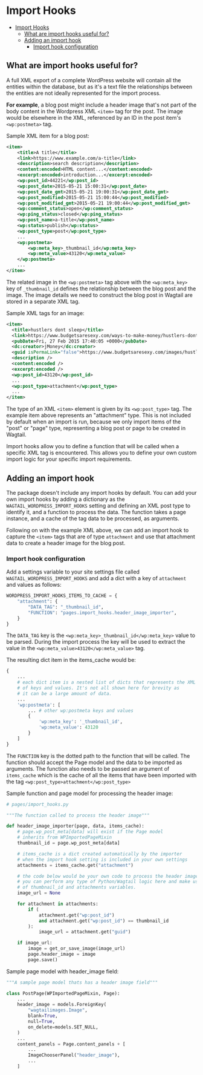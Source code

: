 # Import Hooks

- [Import Hooks](#import-hooks)
  - [What are import hooks useful for?](#what-are-import-hooks-useful-for)
  - [Adding an import hook](#adding-an-import-hook)
    - [Import hook configuration](#import-hook-configuration)

## What are import hooks useful for?

A full XML export of a complete WordPress website will contain all the entities within the database, but as it's a text file the relationships between the entities are not ideally represented for the import process.

**For example**, a blog post might include a header image that's not part of the body content in the Wordpress XML `<item>` tag for the post. The image would be elsewhere in the XML, referenced by an ID in the post item's `<wp:postmeta>` tag.

Sample XML item for a blog post:

```xml
<item>
    <title>A title</title>
    <link>https://www.example.com/a-title</link>
    <description>search description</description>
    <content:encoded>HTML content...</content:encoded>
    <excerpt:encoded>introduction...</excerpt:encoded>
    <wp:post_id>44221</wp:post_id>
    <wp:post_date>2015-05-21 15:00:31</wp:post_date>
    <wp:post_date_gmt>2015-05-21 19:00:31</wp:post_date_gmt>
    <wp:post_modified>2015-05-21 15:00:44</wp:post_modified>
    <wp:post_modified_gmt>2015-05-21 19:00:44</wp:post_modified_gmt>
    <wp:comment_status>open</wp:comment_status>
    <wp:ping_status>closed</wp:ping_status>
    <wp:post_name>a-title</wp:post_name>
    <wp:status>publish</wp:status>
    <wp:post_type>post</wp:post_type>
    ...
    <wp:postmeta>
        <wp:meta_key>_thumbnail_id</wp:meta_key>
        <wp:meta_value>43120</wp:meta_value>
    </wp:postmeta>
    ...
</item>
```

The related image in the `<wp:postmeta>` tag above with the `<wp:meta_key>` key of `_thumbnail_id` defines the relationship between the blog post and the image. The image details we need to construct the blog post in Wagtail are stored in a separate XML tag.

Sample XML tags for an image:

```xml
<item>
  <title>hustlers dont sleep</title>
  <link>https://www.budgetsaresexy.com/ways-to-make-money/hustlers-dont-sleep/</link>
  <pubDate>Fri, 27 Feb 2015 17:40:05 +0000</pubDate>
  <dc:creator>jMoney</dc:creator>
  <guid isPermaLink="false">https://www.budgetsaresexy.com/images/hustlers-dont-sleep1.jpg</guid>
  <description />
  <content:encoded />
  <excerpt:encoded />
  <wp:post_id>43120</wp:post_id>
  ...  
  <wp:post_type>attachment</wp:post_type>
  ...
</item>
```

The type of an XML `<item>` element is given by its `<wp:post_type>` tag. The example item above represents an "attachment" type. This is not included by default when an import is run, because we only import items of the "post" or "page" type, representing a blog post or page to be created in Wagtail.

Import hooks allow you to define a function that will be called when a specific XML tag is encountered. This allows you to define your own custom import logic for your specific import requirements.

## Adding an import hook

The package doesn't include any import hooks by default. You can add your own import hooks by adding a dictionary as the  `WAGTAIL_WORDPRESS_IMPORT_HOOKS` setting and defining an XML post type to identify it, and a function to process the data. The function takes a page instance, and a cache of the tag data to be processed, as arguments.

Following on with the example XML above, we can add an import hook to capture the `<item>` tags that are of type `attachment` and use that attachment data to create a header image for the blog post.

### Import hook configuration

Add a settings variable to your site settings file called `WAGTAIL_WORDPRESS_IMPORT_HOOKS` and add a dict with a key of `attachment` and values as follows:

```python
WORDPRESS_IMPORT_HOOKS_ITEMS_TO_CACHE = {
    "attachment": {
        "DATA_TAG": "_thumbnail_id",
        "FUNCTION": "pages.import_hooks.header_image_importer",
    }
}
```

The `DATA_TAG` key is the `<wp:meta_key>_thumbnail_id</wp:meta_key>` value to be parsed. During the import process the key will be used to extract the value in the `<wp:meta_value>43120</wp:meta_value>` tag.

The resulting dict item in the items_cache would be:



```python
{
    ...
    # each dict item is a nested list of dicts that represents the XML item tags tree 
    # of keys and values. It's not all shown here for brevity as 
    # it can be a large amount of data.
    ...
    'wp:postmeta': [
        ... # other wp:postmeta keys and values
        {
            'wp:meta_key': '_thumbnail_id', 
            'wp:meta_value': 43120
        }
    ]
}
```

The `FUNCTION` key is the dotted path to the function that will be called. The function should accept the Page model and the data to be imported as arguments. The function also needs to be passed an argument of `items_cache` which is the cache of all the items that have been imported with the tag `<wp:post_type>attachment</wp:post_type>`

Sample function and page model for processing the header image:

```python
# pages/import_hooks.py

"""The function called to process the header image"""

def header_image_importer(page, data, items_cache):
    # page.wp_post_meta[data] will exist if the Page model 
    # inherits from WPImportedPageMixin
    thumbnail_id = page.wp_post_meta[data]

    # items_cache is a dict created automatically by the importer 
    # when the import hook setting is included in your own settings
    attachments = items_cache.get("attachment")

    # the code below would be your own code to process the header image,
    # you can perform any type of Python/Wagtail logic here and make use 
    # of thumbnail_id and attachments variables.
    image_url = None

    for attachment in attachments:
        if (
            attachment.get("wp:post_id")
            and attachment.get("wp:post_id") == thumbnail_id
        ):
            image_url = attachment.get("guid")

    if image_url:
        image = get_or_save_image(image_url)
        page.header_image = image
        page.save()
```

Sample page model with header_image field:

```python
"""A sample page model thats has a header image field"""

class PostPage(WPImportedPageMixin, Page):
    ...
    header_image = models.ForeignKey(
        "wagtailimages.Image",
        blank=True,
        null=True,
        on_delete=models.SET_NULL,
    )
    ...
    content_panels = Page.content_panels + [
        ...
        ImageChooserPanel("header_image"),
        ...
    ]
```
